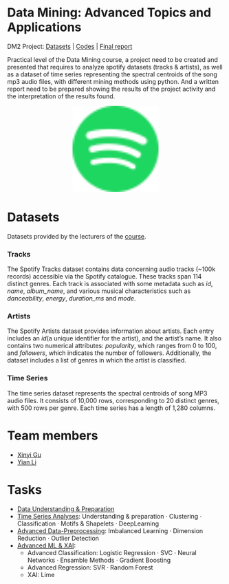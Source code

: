 # Data Mining: Advanced Topics and Applications

DM2 Project: [Datasets](datasets)  |  [Codes](scripts)  |  [Final report](report_final_Gu_Li.pdf)

Practical level of the Data Mining course, a project need to be created and presented that requires to analyze spotify datasets (tracks & artists), as well as a dataset of time series representing the spectral centroids of the song mp3 audio files, with different mining methods using python. And a written report need to be prepared showing the results of the project activity and the interpretation of the results found.


<p align="center">
  <img src="https://github.com/raivo-otp/issuer-icons/blob/master/vectors/spotify.com/spotify.svg" alt="Spotify Logo" width="200"/>
</p>

# Datasets
Datasets provided by the lecturers of the [course](http://didawiki.cli.di.unipi.it/doku.php/dm/start).

### Tracks
The Spotify Tracks dataset contains data concerning audio tracks (~100k records) accessible via the Spotify catalogue. These tracks span 114 distinct genres. Each track
is associated with some metadata such as _id_, _name_, _album_name_, and various musical characteristics such as _danceability_, _energy_, _duration_ms_ and _mode_.
### Artists
The Spotify Artists dataset provides information about artists. Each entry includes an _id_(a unique identifier for the artist), and the artist’s name. It also contains two numerical attributes: _popularity_, which ranges from 0 to 100, and _followers_, which indicates the number of followers. Additionally, the dataset includes a list of genres in which the artist is classified.
### Time Series
The time series dataset represents the spectral centroids of song MP3 audio files. It consists of 10,000 rows, corresponding to 20 distinct genres, with 500 rows per genre. Each time series has a length of 1,280 columns.

# Team members
- [Xinyi Gu](https://github.com/GU-XINYI)
- [Yian Li](https://github.com/Li-Yian)

# Tasks
- [Data Understanding & Preparation](./scripts/dm2_understanding.ipynb)
- [Time Series Analyses](./scripts/time_series): Understanding & preparation · Clustering · Classification · Motifs & Shapelets · DeepLearning
- [Advanced Data-Preprocessing](./scripts/advanced_preprocessing): Imbalanced Learning · Dimension Reduction · Outlier Detection
- [Advanced ML & XAI](./scripts/advanced_ML_XAI):
  - Advanced Classification: Logistic Regression · SVC · Neural Networks · Ensamble Methods · Gradient Boosting
  - Advanced Regression: SVR · Random Forest
  - XAI: Lime
